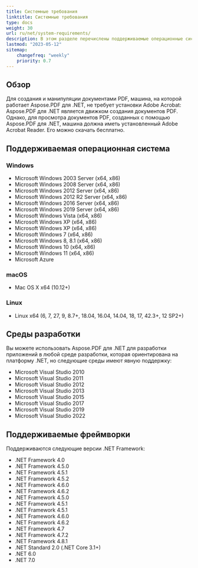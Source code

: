 ```yaml
---
title: Системные требования
linktitle: Системные требования
type: docs
weight: 30
url: ru/net/system-requirements/
description: В этом разделе перечислены поддерживаемые операционные системы, необходимые разработчику для успешной работы с Aspose.PDF для .NET.
lastmod: "2023-05-12"
sitemap:
    changefreq: "weekly"
    priority: 0.7
---
```


## Обзор
Для создания и манипуляции документами PDF, машина, на которой работает Aspose.PDF для .NET, не требует установки Adobe Acrobat: Aspose.PDF для .NET является движком создания документов PDF. Однако, для просмотра документов PDF, созданных с помощью Aspose.PDF для .NET, машина должна иметь установленный Adobe Acrobat Reader. Его можно скачать бесплатно.

## Поддерживаемая операционная система

### Windows
- Microsoft Windows 2003 Server (x64, x86)
- Microsoft Windows 2008 Server (x64, x86)
- Microsoft Windows 2012 Server (x64, x86)
- Microsoft Windows 2012 R2 Server (x64, x86)
- Microsoft Windows 2016 Server (x64, x86)
- Microsoft Windows 2019 Server (x64, x86)
- Microsoft Windows Vista (x64, x86)
- Microsoft Windows XP (x64, x86)
- Microsoft Windows XP (x64, x86)
- Microsoft Windows 7 (x64, x86)
- Microsoft Windows 8, 8.1 (x64, x86)
- Microsoft Windows 10 (x64, x86)
- Microsoft Windows 11 (x64, x86)
- Microsoft Azure

### macOS
- Mac OS X x64 (10.12+)

### Linux
- Linux x64 (6, 7, 27, 9, 8.7+, 18.04, 16.04, 14.04, 18, 17, 42.3+, 12 SP2+)

## Среды разработки
Вы можете использовать Aspose.PDF для .NET для разработки приложений в любой среде разработки, которая ориентирована на платформу .NET, но следующие среды имеют явную поддержку:

- Microsoft Visual Studio 2010
- Microsoft Visual Studio 2011
- Microsoft Visual Studio 2012
- Microsoft Visual Studio 2013
- Microsoft Visual Studio 2015
- Microsoft Visual Studio 2017
- Microsoft Visual Studio 2019
- Microsoft Visual Studio 2022

## Поддерживаемые фреймворки
Поддерживаются следующие версии .NET Framework:

- .NET Framework 4.0
- .NET Framework 4.5.0
- .NET Framework 4.5.1
- .NET Framework 4.5.2
- .NET Framework 4.6.0
- .NET Framework 4.6.2
- .NET Framework 4.5.0
- .NET Framework 4.5.1
- .NET Framework 4.5.1
- .NET Framework 4.6.0
- .NET Framework 4.6.2
- .NET Framework 4.7
- .NET Framework 4.7.2
- .NET Framework 4.8.1
- .NET Standard 2.0 (.NET Core 3.1+)
- .NET 6.0
- .NET 7.0
